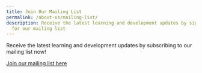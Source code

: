 ```yaml
---
title: Join Our Mailing List
permalink: /about-us/mailing-list/
description: Receive the latest learning and development updates by signing up
  for our mailing list
---
```

Receive the latest learning and development updates by subscribing to our mailing list now!


[Join our mailing list here](https://form.gov.sg/#!/62062a0f8cb95c001235e55d)